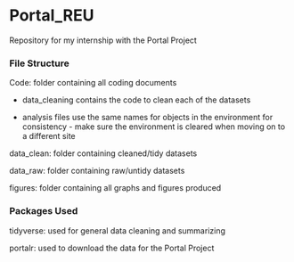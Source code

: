 # Portal_REU

Repository for my internship with the Portal Project

### File Structure

Code: folder containing all coding documents

-   data_cleaning contains the code to clean each of the datasets

-   analysis files use the same names for objects in the environment for consistency - make sure the environment is cleared when moving on to a different site

data_clean: folder containing cleaned/tidy datasets

data_raw: folder containing raw/untidy datasets

figures: folder containing all graphs and figures produced

### Packages Used

tidyverse: used for general data cleaning and summarizing

portalr: used to download the data for the Portal Project

